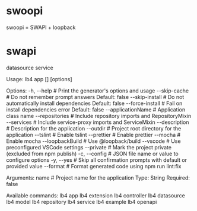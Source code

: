 # swoopi
swoopi = SWAPI + loopback

# swapi
datasource
service

Usage:
  lb4 app [<name>] [options]

Options:
  -h,   --help             # Print the generator's options and usage
        --skip-cache       # Do not remember prompt answers                                Default: false
        --skip-install     # Do not automatically install dependencies                     Default: false
        --force-install    # Fail on install dependencies error                            Default: false
        --applicationName  # Application class name
        --repositories     # Include repository imports and RepositoryMixin
        --services         # Include service-proxy imports and ServiceMixin
        --description      # Description for the application
        --outdir           # Project root directory for the application
        --tslint           # Enable tslint
        --prettier         # Enable prettier
        --mocha            # Enable mocha
        --loopbackBuild    # Use @loopback/build
        --vscode           # Use preconfigured VSCode settings
        --private          # Mark the project private (excluded from npm publish)
  -c,   --config           # JSON file name or value to configure options
  -y,   --yes              # Skip all confirmation prompts with default or provided value
        --format           # Format generated code using npm run lint:fix

Arguments:
  name  # Project name for the application  Type: String  Required: false

Available commands:
  lb4 app
  lb4 extension
  lb4 controller
  lb4 datasource
  lb4 model
  lb4 repository
  lb4 service
  lb4 example
  lb4 openapi
